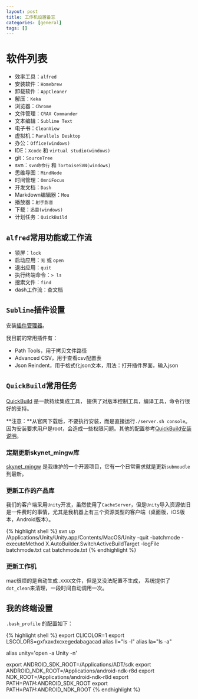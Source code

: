 ```yaml
---
layout: post
title: 工作机设置备忘
categories: [general]
tags: []
---
```


# 软件列表

* 效率工具：`alfred`
* 安装软件：`Homebrew`
* 卸载软件：`AppCleaner`
* 解压：`Keka`
* 浏览器：`Chrome`
* 文件管理：`CRAX Commander`
* 文本编辑：`Sublime Text`
* 电子书：`CleanView`
* 虚拟机：`Parallels Desktop`
* 办公：`Office(windows)`	
* IDE：`Xcode` 和 `virtual studio(windows)`	
* git：`SourceTree`
* svn：`svn命令行` 和 `TortoiseSVN(windows)`
* 思维导图：`MindNode`
* 时间管理：`OmniFocus`
* 开发文档：`Dash`
* Markdown编辑器：`Mou`
* 播放器：`射手影音`
* 下载：`迅雷(windows)`
* 计划任务：`QuickBuild`

## `alfred`常用功能或工作流
* 锁屏：`lock`
* 启动应用：`无` 或 `open`
* 退出应用：`quit`
* 执行终端命令：`> ls`
* 搜索文件：`find`
* dash工作流：查文档

## `Sublime`插件设置

安装[插件管理器](https://packagecontrol.io/installation)。

我目前的常用插件有：

* Path Tools，用于拷贝文件路径
* Advanced CSV，用于查看csv配置表
* Json Reindent，用于格式化json文本，用法：打开插件界面，输入json

## `QuickBuild`常用任务
[QuickBuild](http://www.pmease.com/) 是一款持续集成工具，
提供了对版本控制工具，编译工具，命令行很好的支持。

**注意：**从官网下载后，不要执行安装，而是直接运行`./server.sh console`。因为安装要求用户是root，会造成一些权限问题。其他的配置参考[QuickBuild安装说明](http://pureivan.blog.51cto.com/2035414/1607215)。

### 定期更新skynet_mingw库
[skynet_mingw](https://github.com/dpull/skynet-mingw) 是我维护的一个开源项目，它有一个日常需求就是更新`submoudle`到最新。

### 更新工作的产品库
我们的客户端采用`Unity`开发，虽然使用了`CacheServer`，但是`Unity`导入资源依旧是一件费时的事情，尤其是我机器上有三个资源类型的客户端（桌面版，iOS版本，Android版本）。

{% highlight shell %}
svn up
/Applications/Unity/Unity.app/Contents/MacOS/Unity -quit -batchmode -executeMethod X.AutoBuilder.SwitchActiveBuildTarget -logFile batchmode.txt
cat batchmode.txt
{% endhighlight %}

### 更新工作机
mac很烦的是自动生成`.XXXX`文件，但是又没法配置不生成，
系统提供了`dot_clean`来清理，一段时间自动调用一次。

## 我的终端设置

`.bash_profile` 的配置如下：

{% highlight shell %}
export CLICOLOR=1
export LSCOLORS=gxfxaxdxcxegedabagacad
alias ll="ls -l"
alias la="ls -a"

alias unity='open -a Unity -n'

export ANDROID_SDK_ROOT=/Applications/ADT/sdk
export ANDROID_NDK_ROOT=/Applications/android-ndk-r8d
export NDK_ROOT=/Applications/android-ndk-r8d
export PATH=$PATH:$ANDROID_SDK_ROOT
export PATH=$PATH:$ANDROID_NDK_ROOT 
{% endhighlight %}